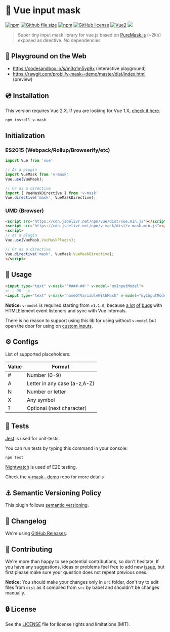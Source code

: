# :abcd: Vue input mask 
[![npm](https://img.shields.io/npm/v/v-mask.svg)](https://www.npmjs.com/package/v-mask)
[![Github file size](https://img.shields.io/github/size/probil/v-mask/dist/v-mask.min.js.svg)](https://raw.githubusercontent.com/probil/v-mask/master/dist/v-mask.min.js)
[![npm](https://img.shields.io/npm/dm/v-mask.svg)](https://www.npmjs.com/package/v-mask)
[![GitHub license](https://img.shields.io/badge/license-MIT-blue.svg)](https://raw.githubusercontent.com/probil/v-mask/master/LICENSE)
[![Vue2](https://img.shields.io/badge/Vue-2.x-brightgreen.svg)](https://vuejs.org/)
[![](https://data.jsdelivr.com/v1/package/npm/v-mask/badge?style=rounded)](https://www.jsdelivr.com/package/npm/v-mask)

> Super tiny input mask library for vue.js based on [PureMask.js](https://github.com/romulobrasil/PureMask.js) (~2kb) exposed as directive. No dependencies

## :art: Playground on the Web

- https://codesandbox.io/s/m3q1m5yp9x (interactive playground)
- https://rawgit.com/probil/v-mask--demo/master/dist/index.html (preview)

## :cd: Installation

This version requires Vue 2.X. If you are looking for Vue 1.X, [check it here](https://github.com/probil/v-mask/tree/vue-1.x).

```sh
npm install v-mask
```

## Initialization

### ES2015 (Webpack/Rollup/Browserify/etc)

```javascript
import Vue from 'vue'

// As a plugin
import VueMask from 'v-mask'
Vue.use(VueMask);

// Or as a directive
import { VueMaskDirective } from 'v-mask'
Vue.directive('mask', VueMaskDirective);
```

### UMD (Browser)

```html
<script src="https://cdn.jsdelivr.net/npm/vue/dist/vue.min.js"></script>
<script src="https://cdn.jsdelivr.net/npm/v-mask/dist/v-mask.min.js"></script>
<script>
// As a plugin
Vue.use(VueMask.VueMaskPlugin);

// Or as a directive
Vue.directive('mask', VueMask.VueMaskDirective);
</script>
```

## :rocket: Usage

```html
<input type="text" v-mask="'####-##'" v-model="myInputModel">
<!-- OR -->
<input type="text" v-mask="nameOfVariableWithMask" v-model="myInputModel">
```
**Notice:** `v-model` is required starting from `v1.1.0`, because [a lot](https://github.com/probil/v-mask/issues/16) [of](https://github.com/probil/v-mask/issues/30) [bugs](https://github.com/probil/v-mask/issues/29) with HTMLElement event listeners and sync with Vue internals.

There is no reason to support using this lib for using without `v-model` but open the door for using on [custom inputs](http://vuejs.org/v2/guide/components.html#Form-Input-Components-using-Custom-Events).

## :gear: Configs

List of supported placeholders:

| Value | Format                       |
|-------|------------------------------|
| #     | Number (0-9)                 |
| A     | Letter in any case (a-z,A-Z) |
| N     | Number or letter             |
| X     | Any symbol                   |
| ?     | Optional (next character)    |

## :syringe: Tests

[Jest](https://github.com/facebook/jest) is used for unit-tests.

You can run tests by typing this command in your console:

```bash
npm test
```

[Nightwatch](http://nightwatchjs.org/) is used of E2E testing.

Check the [v-mask--demo](https://github.com/probil/v-mask--demo) repo for more details


## :anchor: Semantic Versioning Policy

This plugin follows [semantic versioning](http://semver.org/).

## :newspaper: Changelog

We're using [GitHub Releases](https://github.com/probil/v-mask/releases).

## :beers: Contributing

We're more than happy to see potential contributions, so don't hesitate. If you have any suggestions, ideas or problems feel free to add new [issue](https://github.com/probil/v-mask/issues), but first please make sure your question does not repeat previous ones.

**Notice:** You should make your changes only in `src` folder, don't try to edit files from `dist` as it compiled from `src` by babel and shouldn't be changes manually.

## :lock: License

See the [LICENSE](LICENSE) file for license rights and limitations (MIT).
